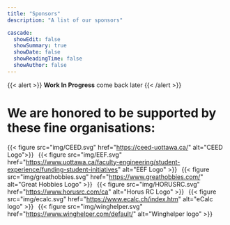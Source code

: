 ```yaml
---
title: "Sponsors"
description: "A list of our sponsors"

cascade:
  showEdit: false
  showSummary: true
  showDate: false
  showReadingTime: false
  showAuthor: false
---
```

{{< alert >}}
**Work In Progress** come back later
{{< /alert >}}
# We are honored to be supported by these fine organisations:
{{< figure src="img/CEED.svg" href="https://ceed-uottawa.ca/" alt="CEED Logo">}}
&#8198;
{{< figure src="img/EEF.svg" href="https://www.uottawa.ca/faculty-engineering/student-experience/funding-student-initiatives" alt="EEF Logo" >}}
&#8198;
{{< figure src="img/greathobbies.svg" href="https://www.greathobbies.com/" alt="Great Hobbies Logo" >}}
&#8198;
{{< figure src="img/HORUSRC.svg" href="https://www.horusrc.com/ca" alt="Horus RC Logo" >}}
&#8198;
{{< figure src="img/ecalc.svg" href="https://www.ecalc.ch/index.htm" alt="eCalc logo" >}}
&#8198;
{{< figure src="img/winghelper.svg" href="https://www.winghelper.com/default/" alt="Winghelper logo" >}}



